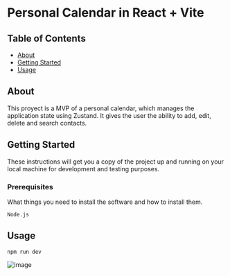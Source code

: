 # Personal Calendar in React + Vite

## Table of Contents
+ [About](#about)
+ [Getting Started](#getting_started)
+ [Usage](#usage)

## About <a name = "about"></a>
This proyect is a MVP of a personal calendar, which manages the application state using Zustand. It gives the user the ability to add, edit, delete and search contacts. 

## Getting Started <a name = "getting_started"></a>
These instructions will get you a copy of the project up and running on your local machine for development and testing purposes.

### Prerequisites

What things you need to install the software and how to install them.

```
Node.js
```

## Usage <a name = "usage"></a>

```
npm run dev
```

![image](https://github.com/ignacioLosc/personal-calendar/assets/75215254/22dca59d-c062-4a8c-a888-aa0171edd9fc)
